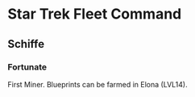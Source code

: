# Star Trek Fleet Command


## Schiffe

### Fortunate
First Miner. Blueprints can be farmed in Elona (LVL14).
